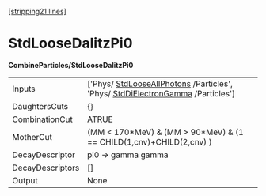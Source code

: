 [[stripping21 lines]](./stripping21-index)

# StdLooseDalitzPi0

**CombineParticles/StdLooseDalitzPi0**

|                  |                                                                                                                                                          |
|------------------|----------------------------------------------------------------------------------------------------------------------------------------------------------|
| Inputs           | ['Phys/ [StdLooseAllPhotons](./stripping21-stdlooseallphotons) /Particles', 'Phys/ [StdDiElectronGamma](./stripping21-stddielectrongamma) /Particles'] |
| DaughtersCuts    | {}                                                                                                                                                       |
| CombinationCut   | ATRUE                                                                                                                                                    |
| MotherCut        | (MM \< 170\*MeV) & (MM \> 90\*MeV) & (1 == CHILD(1,cnv)+CHILD(2,cnv) )                                                                                   |
| DecayDescriptor  | pi0 -\> gamma gamma                                                                                                                                      |
| DecayDescriptors | []                                                                                                                                                     |
| Output           | None                                                                                                                                                     |
